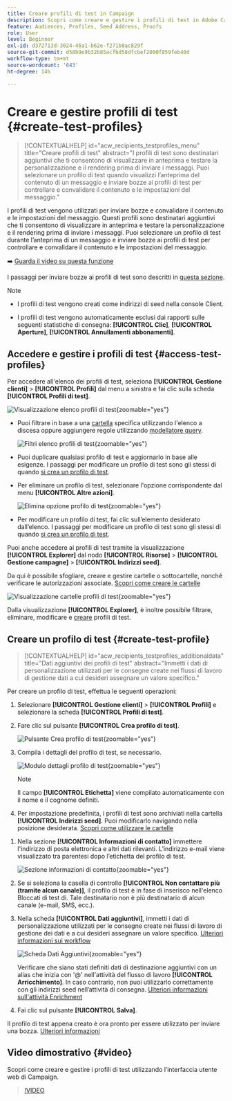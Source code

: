 ```yaml
---
title: Creare profili di test in Campaign
description: Scopri come creare e gestire i profili di test in Adobe Campaign
feature: Audiences, Profiles, Seed Address, Proofs
role: User
level: Beginner
exl-id: d372713d-3024-46a1-b62e-f271b8ac829f
source-git-commit: d58b9e9b32b85acfbd58dfcbef2000f859feb40d
workflow-type: tm+mt
source-wordcount: '643'
ht-degree: 14%

---
```


# Creare e gestire profili di test {#create-test-profiles}

>[!CONTEXTUALHELP]
>id="acw_recipients_testprofiles_menu"
>title="Creare profili di test"
>abstract="I profili di test sono destinatari aggiuntivi che ti consentono di visualizzare in anteprima e testare la personalizzazione e il rendering prima di inviare i messaggi. Puoi selezionare un profilo di test quando visualizzi l’anteprima del contenuto di un messaggio e inviare bozze ai profili di test per controllare e convalidare il contenuto e le impostazioni del messaggio."

I profili di test vengono utilizzati per inviare bozze e convalidare il contenuto e le impostazioni del messaggio. Questi profili sono destinatari aggiuntivi che ti consentono di visualizzare in anteprima e testare la personalizzazione e il rendering prima di inviare i messaggi. Puoi selezionare un profilo di test durante l’anteprima di un messaggio e inviare bozze ai profili di test per controllare e convalidare il contenuto e le impostazioni del messaggio.

➡️ [Guarda il video su questa funzione](#video)

<!--Learn more about test profiles in the [Campaign v8 (client console) documentation](https://experienceleague.adobe.com/docs/campaign/campaign-v8/audience/add-profiles/test-profiles.html){target="_blank"}.-->

I passaggi per inviare bozze ai profili di test sono descritti in [questa sezione](../preview-test/test-deliveries.md#test-profiles).

>[!NOTE]
>
>* I profili di test vengono creati come indirizzi di seed nella console Client.
>
>* I profili di test vengono automaticamente esclusi dai rapporti sulle seguenti statistiche di consegna: **[!UICONTROL Clic]**, **[!UICONTROL Aperture]**, **[!UICONTROL Annullamenti abbonamenti]**.

## Accedere e gestire i profili di test {#access-test-profiles}

Per accedere all&#39;elenco dei profili di test, seleziona **[!UICONTROL Gestione clienti]** > **[!UICONTROL Profili]** dal menu a sinistra e fai clic sulla scheda **[!UICONTROL Profili di test]**.

![Visualizzazione elenco profili di test](assets/test-profile-list.png){zoomable="yes"}

* Puoi filtrare in base a una [cartella](../get-started/permissions.md#folders) specifica utilizzando l&#39;elenco a discesa oppure aggiungere regole utilizzando [modellatore query](../query/query-modeler-overview.md).

  ![Filtri elenco profili di test](assets/test-profile-list-filters.png){zoomable="yes"}

* Puoi duplicare qualsiasi profilo di test e aggiornarlo in base alle esigenze. I passaggi per modificare un profilo di test sono gli stessi di quando [si crea un profilo di test](#create-test-profile).

* Per eliminare un profilo di test, selezionare l&#39;opzione corrispondente dal menu **[!UICONTROL Altre azioni]**.

  ![Elimina opzione profilo di test](assets/test-profile-list-delete.png){zoomable="yes"}

* Per modificare un profilo di test, fai clic sull’elemento desiderato dall’elenco. I passaggi per modificare un profilo di test sono gli stessi di quando [si crea un profilo di test](#create-test-profile).

Puoi anche accedere ai profili di test tramite la visualizzazione **[!UICONTROL Explorer]** dal nodo **[!UICONTROL Risorse]** > **[!UICONTROL Gestione campagne]** > **[!UICONTROL Indirizzi seed]**.

Da qui è possibile sfogliare, creare e gestire cartelle o sottocartelle, nonché verificare le autorizzazioni associate. [Scopri come creare le cartelle](../get-started/permissions.md#folders)

![Visualizzazione cartelle profili di test](assets/test-profiles-folders.png){zoomable="yes"}

Dalla visualizzazione **[!UICONTROL Explorer]**, è inoltre possibile filtrare, eliminare, modificare e [creare](#create-test-profile) profili di test.

## Creare un profilo di test {#create-test-profile}

>[!CONTEXTUALHELP]
>id="acw_recipients_testprofiles_additionaldata"
>title="Dati aggiuntivi dei profili di test"
>abstract="Immetti i dati di personalizzazione utilizzati per le consegne create nei flussi di lavoro di gestione dati a cui desideri assegnare un valore specifico."

Per creare un profilo di test, effettua le seguenti operazioni:

1. Selezionare **[!UICONTROL Gestione clienti]** > **[!UICONTROL Profili]** e selezionare la scheda **[!UICONTROL Profili di test]**.

1. Fare clic sul pulsante **[!UICONTROL Crea profilo di test]**.

   ![Pulsante Crea profilo di test](assets/test-profile-create.png){zoomable="yes"}

1. Compila i dettagli del profilo di test, se necessario. <!--Most of the fields are the same as when creating profiles. [Learn more]-->

   ![Modulo dettagli profilo di test](assets/test-profile-details.png){zoomable="yes"}

   >[!NOTE]
   >
   >Il campo **[!UICONTROL Etichetta]** viene compilato automaticamente con il nome e il cognome definiti.

1. Per impostazione predefinita, i profili di test sono archiviati nella cartella **[!UICONTROL Indirizzi seed]**. Puoi modificarlo navigando nella posizione desiderata. [Scopri come utilizzare le cartelle](../get-started/permissions.md#folders)

   <!--![](assets/test-profile-folder.png){zoomable="yes"}-->

<!--
You do not need to enter all fields of each tab when creating a seed address. Missing personalization elements are entered randomly during delivery analysis. (Not valid?)
-->

1. Nella sezione **[!UICONTROL Informazioni di contatto]** immettere l&#39;indirizzo di posta elettronica e altri dati rilevanti. L’indirizzo e-mail viene visualizzato tra parentesi dopo l’etichetta del profilo di test.

   ![Sezione informazioni di contatto](assets/test-profile-address.png){zoomable="yes"}

1. Se si seleziona la casella di controllo **[!UICONTROL Non contattare più (tramite alcun canale)]**, il profilo di test è in fase di inserisco nell&#39;elenco Bloccati di test di. Tale destinatario non è più destinatario di alcun canale (e-mail, SMS, ecc.).

1. Nella scheda **[!UICONTROL Dati aggiuntivi]**, immetti i dati di personalizzazione utilizzati per le consegne create nei flussi di lavoro di gestione dei dati e a cui desideri assegnare un valore specifico. [Ulteriori informazioni sui workflow](../workflows/gs-workflows.md)

   ![Scheda Dati Aggiuntivi](assets/test-profile-additional-data.png){zoomable="yes"}

   Verificare che siano stati definiti dati di destinazione aggiuntivi con un alias che inizia con &#39;@&#39; nell&#39;attività del flusso di lavoro **[!UICONTROL Arricchimento]**. In caso contrario, non puoi utilizzarlo correttamente con gli indirizzi seed nell’attività di consegna. [Ulteriori informazioni sull&#39;attività Enrichment](../workflows/activities/enrichment.md)

1. Fai clic sul pulsante **[!UICONTROL Salva]**.

Il profilo di test appena creato è ora pronto per essere utilizzato per inviare una bozza. [Ulteriori informazioni](../preview-test/test-deliveries.md#test-profiles)

<!--Use test profiles in Direct mail? cf v7/v8-->

## Video dimostrativo {#video}

Scopri come creare e gestire i profili di test utilizzando l’interfaccia utente web di Campaign.

>[!VIDEO](https://video.tv.adobe.com/v/3442844?quality=12)